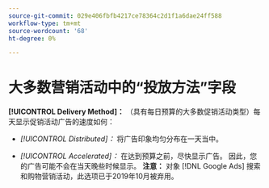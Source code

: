 ```yaml
---
source-git-commit: 029e406fbfb4217ce78364c2d1f1a6dae24ff588
workflow-type: tm+mt
source-wordcount: '68'
ht-degree: 0%

---
```

# 大多数营销活动中的“投放方法”字段

**[!UICONTROL Delivery Method]：** （具有每日预算的大多数促销活动类型）每天显示促销活动广告的速度如何：

* *[!UICONTROL Distributed]：* 将广告印象均匀分布在一天当中。

* *[!UICONTROL Accelerated]：* 在达到预算之前，尽快显示广告。 因此，您的广告可能不会在当天晚些时候显示。 **注意：** 对象 [!DNL Google Ads] 搜索和购物营销活动，此选项已于2019年10月被弃用。
